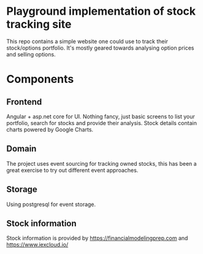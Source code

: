 # Playground implementation of stock tracking site

This repo contains a simple website one could use to track their stock/options portfolio. It's mostly geared towards analysing option prices and selling options.

# Components

## Frontend

Angular + asp.net core for UI. Nothing fancy, just basic screens to list your portfolio, search for stocks and provide their analysis.
Stock details contain charts powered by Google Charts.

## Domain

The project uses event sourcing for tracking owned stocks, this has been a great exercise to try out different event approaches.

## Storage

Using postgresql for event storage.

## Stock information

Stock information is provided by https://financialmodelingprep.com and https://www.iexcloud.io/
